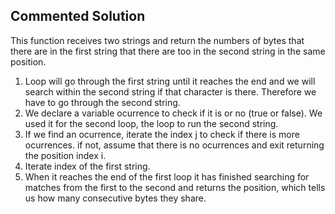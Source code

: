 ## Commented Solution

This function receives two strings and return the numbers of bytes that there are in the first string that there are too in the second string in the same position.

1. Loop will go through the first string until it reaches the end and we will search within the second string if that character is there. 
   Therefore we have to go through the second string.
2. We declare a variable ocurrence to check if it is or no (true or false).
   We used it for the second loop, the loop to run the second string.
3. If we find an ocurrence, iterate the index j to check if there is more ocurrences.
   if not, assume that there is no ocurrences and exit returning the position index i.
4. Iterate index of the first string.
5. When it reaches the end of the first loop it has finished searching for matches from the first to the second and returns the position, 
   which tells us how many consecutive bytes they share. 
